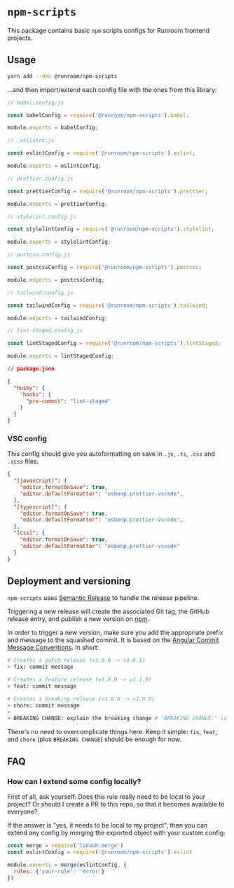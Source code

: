 # `npm-scripts`

This package contains basic `npm` scripts configs for Runroom frontend projects.

## Usage

```bash
yarn add --dev @runroom/npm-scripts
```

...and then import/extend each config file with the ones from this library:

```js
// babel.config.js

const babelConfig = require('@runroom/npm-scripts').babel;

module.exports = babelConfig;
```

```js
// .eslintrc.js

const eslintConfig = require('@runroom/npm-scripts').eslint;

module.exports = eslintConfig;
```

```js
// prettier.config.js

const prettierConfig = require('@runroom/npm-scripts').prettier;

module.exports = prettierConfig;
```

```js
// stylelint.config.js

const stylelintConfig = require('@runroom/npm-scripts').stylelint;

module.exports = stylelintConfig;
```

```js
// postcss.config.js

const postcssConfig = require('@runroom/npm-scripts').postcss;

module.exports = postcssConfig;
```

```js
// tailwind.config.js

const tailwindConfig = require('@runroom/npm-scripts').tailwind;

module.exports = tailwindConfig;
```

```js
// lint-staged.config.js

const lintStagedConfig = require('@runroom/npm-scripts').lintStaged;

module.exports = lintStagedConfig;
```

```json
// package.json

{
  "husky": {
    "hooks": {
      "pre-commit": "lint-staged"
    }
  }
}
```

### VSC config

This config should give you autoformatting on save in `.js`, `.ts`, `.css` and `.scss` files.

```json
{
  "[javascript]": {
    "editor.formatOnSave": true,
    "editor.defaultFormatter": "esbenp.prettier-vscode",
  },
  "[typescript]": {
    "editor.formatOnSave": true,
    "editor.defaultFormatter": "esbenp.prettier-vscode",
  },
  "[css]": {
    "editor.formatOnSave": true,
    "editor.defaultFormatter": "esbenp.prettier-vscode"
  }
}
```


## Deployment and versioning

`npm-scripts` uses [Semantic Release](https://github.com/semantic-release/semantic-release/) to handle the release pipeline.

Triggering a new release will create the associated Git tag, the GitHub release
entry, and publish a new version on [npm](https://www.npmjs.com/package/@runroom/npm-scripts).

In order to trigger a new version, make sure you add the appropriate prefix and
message to the squashed commit. It is based on the [Angular Commit Message Conventions](https://github.com/angular/angular.js/blob/master/DEVELOPERS.md#-git-commit-guidelines). In short:

```bash
# Creates a patch release (v1.0.0 -> v1.0.1)
> fix: commit message

# Creates a feature release (v1.0.0 -> v1.1.0)
> feat: commit message

# Creates a breaking release (v1.0.0 -> v2.0.0)
> chore: commit message
>
> BREAKING CHANGE: explain the breaking change # "BREAKING CHANGE:" is what triggers the breaking release
```

There's no need to overcomplicate things here. Keep it simple: `fix`, `feat`,
and `chore` (plus `BREAKING CHANGE`) should be enough for now.


## FAQ

### How can I extend some config locally?

First of all, ask yourself: Does this rule really need to be local to your
project? Or should I create a PR to this repo, so that it becomes available to
everyone?

If the answer is "yes, it needs to be local to my project", then you can extend
any config by merging the exported object with your custom config:

```js
const merge = require('lodash.merge')
const eslintConfig = require('@runroom/npm-scripts').eslint

module.exports = merge(eslintConfig, {
  rules: {'your-rule': 'error'}
})
```
